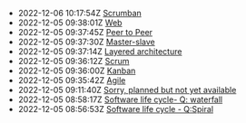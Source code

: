 * 2022-12-06 10:17:54Z [Scrumban](../7)
* 2022-12-05 09:38:01Z [Web](../11)
* 2022-12-05 09:37:45Z [Peer to Peer](../10)
* 2022-12-05 09:37:30Z [Master-slave](../9)
* 2022-12-05 09:37:14Z [Layered architecture](../8)
* 2022-12-05 09:36:12Z [Scrum](../5)
* 2022-12-05 09:36:00Z [Kanban](../4)
* 2022-12-05 09:35:42Z [Agile](../3)
* 2022-12-05 09:11:40Z [Sorry, planned but not yet available](../0)
* 2022-12-05 08:58:17Z [Software life cycle- Q: waterfall](../2)
* 2022-12-05 08:56:53Z [Software life cycle - Q:Spiral](../1)
